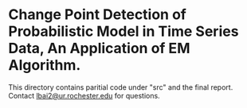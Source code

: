 # Change Point Detection of Probabilistic Model in Time Series Data, An Application of EM Algorithm.
This directory contains paritial code under "src" and the final report. Contact lbai2@ur.rochester.edu for questions.
